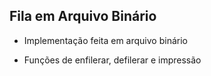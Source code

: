 ## Fila em Arquivo Binário

- Implementação feita em arquivo binário

- Funções de enfilerar, defilerar e impressão